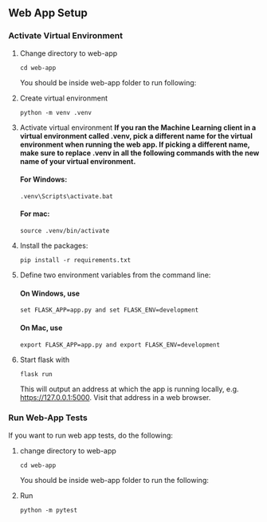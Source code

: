 ## Web App Setup

### Activate Virtual Environment

1. Change directory to web-app
    ```
    cd web-app
    ```

    You should be inside web-app folder to run following:

2. Create virtual environment
    ```
    python -m venv .venv
    ```

3. Activate virtual environment
    **If you ran the Machine Learning client in a virtual environment called .venv, pick a different name for the virtual environment when running the web app. If picking a different name, make sure to replace .venv in all the following commands with the new name of your virtual environment.**

    #### For Windows: 
    ```
    .venv\Scripts\activate.bat
    ```

    #### For mac: 
    ```
    source .venv/bin/activate
    ```

4. Install the packages: 
    ```
    pip install -r requirements.txt
    ```

5. Define two environment variables from the command line:
    #### On Windows, use 
    ```
    set FLASK_APP=app.py and set FLASK_ENV=development
    ```
        
    #### On Mac, use  
    ```
    export FLASK_APP=app.py and export FLASK_ENV=development
    ```
   
6. Start flask with 
    ```
    flask run
    ```

    This will output an address at which the app is running locally, e.g. https://127.0.0.1:5000. Visit that address in a web browser.



### Run Web-App Tests
If you want to run web app tests, do the following:
1. change directory to web-app
    ```
    cd web-app 
    ``` 
    You should be inside web-app folder to run the following:

2. Run 
    ```
    python -m pytest
    ```